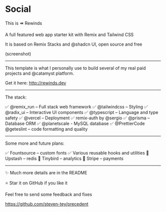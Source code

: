 # Social

This is ⏪ Rewinds

A full featured web app starter kit with Remix and Tailwind CSS

It is based on Remix Stacks and @shadcn UI, open source and free

(screenshot)

---

This template is what I personally use to build several of my real paid projects and @catamyst platform.

Get it here: http://rewinds.dev

---

The stack:

✅ @remix_run – Full stack web framework
✅ @tailwindcss – Styling
✅ @radix_ui – Interactive UI components
✅ @typescript – Language and type safety
✅ @vercel – Deployment
✅ remix-auth by @sergio
✅ @prisma – Database ORM
✅ @planetscale - MySQL database
✅ @PrettierCode @geteslint – code formatting and quality

---

Some more and future plans:

✅ Fountsource – custom fonts
✅ Various reusable hooks and utilities
🚧 Upstash – redis
🚧 Tinybird – analytics
🚧 Stripe – payments

---

✨ Much more details are in the README

⭐ Star it on GitHub if you like it

Feel free to send some feedback and fixes

https://github.com/steven-tey/precedent
